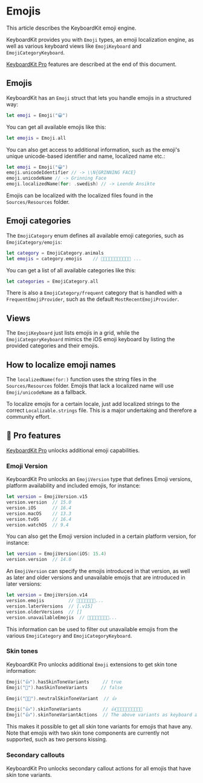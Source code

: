 # Emojis

This article describes the KeyboardKit emoji engine.

KeyboardKit provides you with ``Emoji`` types, an emoji localization engine, as well as various keyboard views like ``EmojiKeyboard`` and ``EmojiCategoryKeyboard``.

[KeyboardKit Pro][Pro] features are described at the end of this document.



## Emojis

KeyboardKit has an ``Emoji`` struct that lets you handle emojis in a structured way:

```swift
let emoji = Emoji("😀")
```

You can get all available emojis like this:

```swift
let emojis = Emoji.all
```

You can also get access to additional information, such as the emoji's unique unicode-based identifier and name, localized name etc.:

```swift
let emoji = Emoji("😀")
emoji.unicodeIdentifier // -> \\N{GRINNING FACE}
emoji.unicodeName // -> Grinning Face
emoji.localizedName(for: .swedish) // -> Leende Ansikte
```

Emojis can be localized with the localized files found in the `Sources/Resources` folder.



## Emoji categories

The ``EmojiCategory`` enum defines all available emoji categories, such as ``EmojiCategory/emojis``:

```swift
let category = EmojiCategory.animals
let emojis = category.emojis    // 🐶🐱🐭🐹🐰🦊🐻🐼🐻‍❄️🐨 ...
```

You can get a list of all available categories like this:

```swift
let categories = EmojiCategory.all
```

There is also a ``EmojiCategory/frequent`` category that is handled with a ``FrequentEmojiProvider``, such as the default ``MostRecentEmojiProvider``. 



## Views

The ``EmojiKeyboard`` just lists emojis in a grid, while the ``EmojiCategoryKeyboard`` mimics the iOS emoji keyboard by listing the provided categories and their emojis.



## How to localize emoji names

The `localizedName(for:)` function uses the string files in the `Sources/Resources` folder. Emojis that lack a localized name will use ``Emoji/unicodeName`` as a fallback.

To localize emojis for a certain locale, just add localized strings to the correct `Localizable.strings` file. This is a major undertaking and therefore a community effort.



## 👑 Pro features

[KeyboardKit Pro][Pro] unlocks additional emoji capabilities.


### Emoji Version

KeyboardKit Pro unlocks an `EmojiVersion` type that defines Emoji versions, platform availability and included emojis, for instance:

```swift
let version = EmojiVersion.v15
version.version  // 15.0
version.iOS      // 16.4
version.macOS    // 13.3
version.tvOS     // 16.4
version.watchOS  // 9.4
```

You can also get the Emoji version included in a certain platform version, for instance:

```swift
let version = EmojiVersion(iOS: 15.4)
version.version  // 14.0
```

An `EmojiVersion` can specify the emojis introduced in that version, as well as later and older versions and unavailable emojis that are introduced in later versions:

```swift
let version = EmojiVersion.v14
version.emojis         // 🫠🫢🫣🫡🫥🫤🥹...
version.laterVersions  // [.v15]
version.olderVersions  // []
version.unavailableEmojis  // 🫨🫸🫷🪿🫎🪼🫏🪽...
```

This information can be used to filter out unavailable emojis from the various ``EmojiCategory`` and ``EmojiCategoryKeyboard``.



### Skin tones

KeyboardKit Pro unlocks additional ``Emoji`` extensions to get skin tone information:

```swift
Emoji("👍").hasSkinToneVariants     // true
Emoji("🚀").hasSkinToneVariants     // false

Emoji("👍🏿").neutralSkinToneVariant  // 👍

Emoji("👍").skinToneVariants        // 👍👍🏻👍🏼👍🏽👍🏾👍🏿
Emoji("👍").skinToneVariantActions  // The above variants as keyboard actions
```

This makes it possible to get all skin tone variants for emojis that have any. Note that emojis with two skin tone components are currently not supported, such as two persons kissing.


### Secondary callouts

KeyboardKit Pro unlocks secondary callout actions for all emojis that have skin tone variants.



[Pro]: https://github.com/KeyboardKit/KeyboardKitPro
